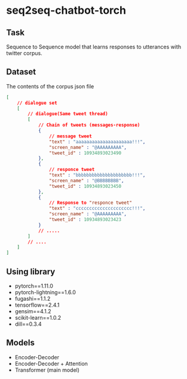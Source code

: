 # seq2seq-chatbot-torch
## Task
Sequence to Sequence model that learns responses to utterances with twitter corpus.

## Dataset
The contents of the corpus json file

```json
[
    // dialogue set
    [
        // dialogue(Same tweet thread)
        [
            // Chain of tweets (messages-response)
            {
                // message tweet
                "text" : "aaaaaaaaaaaaaaaaaaaaa!!!",
                "screen_name" : "@AAAAAAAAA",
                "tweet_id" : 10934893023490
            },
            {
                // responce tweet
                "text" : "bbbbbbbbbbbbbbbbbbbbb!!!",
                "screen_name" : "@BBBBBBBB",
                "tweet_id" : 10934893023450
            },
            {
                // Response to "responce tweet"
                "text" : "ccccccccccccccccccccc!!!",
                "screen_name" : "@AAAAAAAAA",
                "tweet_id" : 10934893023423
            }
            // .....
        ]
        // ....
    ]
]
```

## Using library
- pytorch==1.11.0 
- pytorch-lightning==1.6.0 
- fugashi==1.1.2
- tensorflow==2.4.1
- gensim==4.1.2
- scikit-learn==1.0.2
- dill==0.3.4

## Models
 - Encoder-Decoder
 - Encoder-Decoder + Attention
 - Transformer (main model)